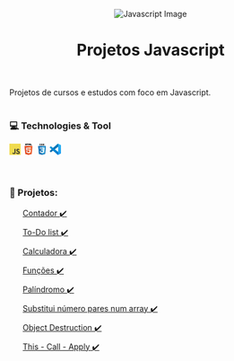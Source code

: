 <!--Banner session-->
<p align="center">
  <img src="https://i.postimg.cc/xTQMvRN3/javascript.png" alt="Javascript Image" height="100">
</p>

<!--About session-->
<h1 align="center">Projetos Javascript</h1>
<br>

Projetos de cursos e estudos com foco em Javascript.
<br><br>

<!-- Languages icons -->
<h3> 💻 Technologies & Tool </h3>
<p align="left">
  <code><img height="20" src="https://raw.githubusercontent.com/github/explore/80688e429a7d4ef2fca1e82350fe8e3517d3494d/topics/javascript/javascript.png"></code>
  <code><img height="20" src="https://raw.githubusercontent.com/github/explore/80688e429a7d4ef2fca1e82350fe8e3517d3494d/topics/html/html.png"></code>
  <code><img height="20" src="https://raw.githubusercontent.com/github/explore/80688e429a7d4ef2fca1e82350fe8e3517d3494d/topics/css/css.png"></code>
  <code><img height="20" src="https://raw.githubusercontent.com/github/explore/80688e429a7d4ef2fca1e82350fe8e3517d3494d/topics/visual-studio-code/visual-studio-code.png"></code>
</p><br>

<!-- Projects -->
<h3> 🎯 Projetos: </h3>

<ul style="list-style-type: none;">
  <li style="margin-bottom: 10px">
    <a href="https://github.com/MichelleCordeiro/javascript-projects/tree/main/Contador">Contador ✔️</a>
  </li>
  <li style="margin-bottom: 10px"> 
    <a href="https://github.com/MichelleCordeiro/javascript-projects/tree/main/To-do-list">To-Do list ✔️</a>
  </li>
  <li style="margin-bottom: 10px"> 
    <a href="https://github.com/MichelleCordeiro/javascript-projects/tree/main/Calculadora">Calculadora ✔️</a>
  </li>
  <li style="margin-bottom: 10px"> 
    <a href="https://github.com/MichelleCordeiro/javascript-projects/tree/main/Funcoes">Funções ✔️</a>
  </li>
  <li style="margin-bottom: 10px"> 
    <a href="https://github.com/MichelleCordeiro/javascript-projects/tree/main/Palindromo">Palíndromo ✔️</a>
  </li>
  <li style="margin-bottom: 10px"> 
    <a href="https://github.com/MichelleCordeiro/javascript-projects/tree/main/ArraySubstituiPares "> Substitui número pares num array ✔️</a>
  </li>
  <li style="margin-bottom: 10px"> 
    <a href="https://github.com/MichelleCordeiro/javascript-projects/tree/main/Obj-destruction "> Object Destruction ✔️</a>
  </li>
  <li style="margin-bottom: 10px"> 
    <a href="https://github.com/MichelleCordeiro/javascript-projects/tree/main/This-call-apply "> This - Call - Apply ✔️</a>
  </li>
</ul>
